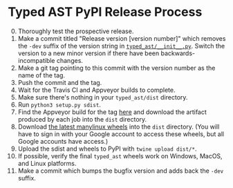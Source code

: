 # Typed AST PyPI Release Process
0. Thoroughly test the prospective release.
1. Make a commit titled "Release version \[version number\]" which removes the
   `-dev` suffix of the version string in
   [`typed_ast/__init__.py`](https://github.com/python/typed_ast/blob/master/typed_ast/__init__.py).
   Switch the version to a new minor version if there have been
   backwards-incompatible changes.
2. Make a git tag pointing to this commit with the version number as the name
   of the tag.
3. Push the commit and the tag.
4. Wait for the Travis CI and Appveyor builds to complete.
5. Make sure there's nothing in your `typed_ast/dist` directory.
6. Run `python3 setup.py sdist`.
7. Find the Appveyor build for the tag
   [here](https://ci.appveyor.com/project/ddfisher/typed-ast-a4xqu/history) and
   download the artifact produced by each job into the `dist` directory.
8. Download [the latest manylinux
   wheels](https://console.cloud.google.com/storage/browser/typed-ast) into the
   `dist` directory.  (You will have to sign in with your Google account to
   access these wheels, but all Google accounts have access.)
9. Upload the sdist and wheels to PyPI with `twine upload dist/*`.
10. If possible, verify the final `typed_ast` wheels work on Windows, MacOS,
    and Linux platforms.
11. Make a commit which bumps the bugfix version and adds back the `-dev`
    suffix.
